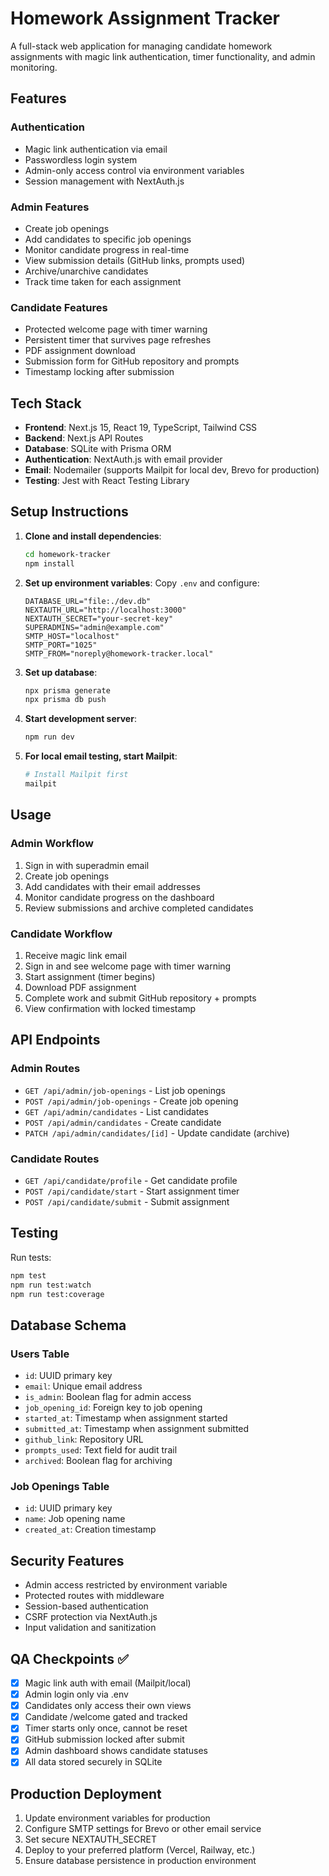 # Homework Assignment Tracker

A full-stack web application for managing candidate homework assignments with magic link authentication, timer functionality, and admin monitoring.

## Features

### Authentication
- Magic link authentication via email
- Passwordless login system
- Admin-only access control via environment variables
- Session management with NextAuth.js

### Admin Features
- Create job openings
- Add candidates to specific job openings
- Monitor candidate progress in real-time
- View submission details (GitHub links, prompts used)
- Archive/unarchive candidates
- Track time taken for each assignment

### Candidate Features
- Protected welcome page with timer warning
- Persistent timer that survives page refreshes
- PDF assignment download
- Submission form for GitHub repository and prompts
- Timestamp locking after submission

## Tech Stack

- **Frontend**: Next.js 15, React 19, TypeScript, Tailwind CSS
- **Backend**: Next.js API Routes
- **Database**: SQLite with Prisma ORM
- **Authentication**: NextAuth.js with email provider
- **Email**: Nodemailer (supports Mailpit for local dev, Brevo for production)
- **Testing**: Jest with React Testing Library

## Setup Instructions

1. **Clone and install dependencies**:
   ```bash
   cd homework-tracker
   npm install
   ```

2. **Set up environment variables**:
   Copy `.env` and configure:
   ```
   DATABASE_URL="file:./dev.db"
   NEXTAUTH_URL="http://localhost:3000"
   NEXTAUTH_SECRET="your-secret-key"
   SUPERADMINS="admin@example.com"
   SMTP_HOST="localhost"
   SMTP_PORT="1025"
   SMTP_FROM="noreply@homework-tracker.local"
   ```

3. **Set up database**:
   ```bash
   npx prisma generate
   npx prisma db push
   ```

4. **Start development server**:
   ```bash
   npm run dev
   ```

5. **For local email testing, start Mailpit**:
   ```bash
   # Install Mailpit first
   mailpit
   ```

## Usage

### Admin Workflow
1. Sign in with superadmin email
2. Create job openings
3. Add candidates with their email addresses
4. Monitor candidate progress on the dashboard
5. Review submissions and archive completed candidates

### Candidate Workflow
1. Receive magic link email
2. Sign in and see welcome page with timer warning
3. Start assignment (timer begins)
4. Download PDF assignment
5. Complete work and submit GitHub repository + prompts
6. View confirmation with locked timestamp

## API Endpoints

### Admin Routes
- `GET /api/admin/job-openings` - List job openings
- `POST /api/admin/job-openings` - Create job opening
- `GET /api/admin/candidates` - List candidates
- `POST /api/admin/candidates` - Create candidate
- `PATCH /api/admin/candidates/[id]` - Update candidate (archive)

### Candidate Routes
- `GET /api/candidate/profile` - Get candidate profile
- `POST /api/candidate/start` - Start assignment timer
- `POST /api/candidate/submit` - Submit assignment

## Testing

Run tests:
```bash
npm test
npm run test:watch
npm run test:coverage
```

## Database Schema

### Users Table
- `id`: UUID primary key
- `email`: Unique email address
- `is_admin`: Boolean flag for admin access
- `job_opening_id`: Foreign key to job opening
- `started_at`: Timestamp when assignment started
- `submitted_at`: Timestamp when assignment submitted
- `github_link`: Repository URL
- `prompts_used`: Text field for audit trail
- `archived`: Boolean flag for archiving

### Job Openings Table
- `id`: UUID primary key
- `name`: Job opening name
- `created_at`: Creation timestamp

## Security Features

- Admin access restricted by environment variable
- Protected routes with middleware
- Session-based authentication
- CSRF protection via NextAuth.js
- Input validation and sanitization

## QA Checkpoints ✅

- [x] Magic link auth with email (Mailpit/local)
- [x] Admin login only via .env
- [x] Candidates only access their own views
- [x] Candidate /welcome gated and tracked
- [x] Timer starts only once, cannot be reset
- [x] GitHub submission locked after submit
- [x] Admin dashboard shows candidate statuses
- [x] All data stored securely in SQLite

## Production Deployment

1. Update environment variables for production
2. Configure SMTP settings for Brevo or other email service
3. Set secure NEXTAUTH_SECRET
4. Deploy to your preferred platform (Vercel, Railway, etc.)
5. Ensure database persistence in production environment

